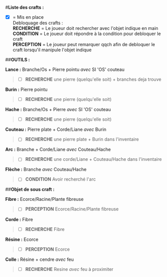 #**Liste des crafts :**
- [x] = Mis en place <br/>
Debloquage des crafts :<br/>
**RECHERCHE** = Le joueur doit rechercher avec l'objet indique en main<br/>
**CONDITION** = Le joueur doit répondre à la condition pour debloquer le craft<br/>
**PERCEPTION** = Le joueur peut remarquer qqch afin de debloquer le craft lorsqu'il manipule l'objet indique<br/>

##**OUTILS :**

**Lance :** Branche/Os + Pierre pointu *avec* SI 'OS' couteau
  > - [ ] **RECHERCHE** une pierre (quelqu'elle soit) + branches deja trouve

**Burin :** Pierre pointu
  > - [ ] **RECHERCHE** une pierre (quelqu'elle soit)

**Hache :** Branche/Os + Pierre *avec* SI 'OS' couteau
  > - [ ] **RECHERCHE** une pierre (quelqu'elle soit)

**Couteau :** Pierre plate + Corde/Liane *avec* Burin
  > - [ ] **RECHERCHE** une pierre plate + Burin dans l'inventaire

**Arc :** Branche + Corde/Liane *avec* Couteau/Hache
  > - [ ] **RECHERCHE** une corde/Liane + Couteau/Hache dans l'inventaire

**Flèche :** Branche *avec* Couteau/Hache
  > - [ ] **CONDITION** Avoir recherché l'arc
  
##**Objet de sous craft :**

**Fibre :** Ecorce/Racine/Plante fibreuse 
  > - [ ] **PERCEPTION** Ecorce/Racine/Plante fibreuse

**Corde :** Fibre
  > - [ ] **RECHERCHE** Fibre
  
**Résine :** Ecorce
  > - [ ] **PERCEPTION** Ecorce

**Colle :** Résine + cendre *avec* feu
  > - [ ] **RECHERCHE** Resine *avec* feu à proximiter
